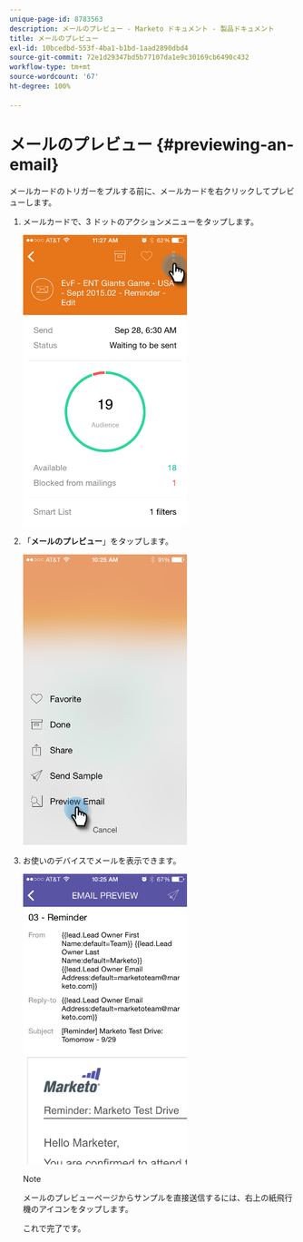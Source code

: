 ```yaml
---
unique-page-id: 8783563
description: メールのプレビュー - Marketo ドキュメント - 製品ドキュメント
title: メールのプレビュー
exl-id: 10bcedbd-553f-4ba1-b1bd-1aad2890dbd4
source-git-commit: 72e1d29347bd5b77107da1e9c30169cb6490c432
workflow-type: tm+mt
source-wordcount: '67'
ht-degree: 100%

---
```


# メールのプレビュー {#previewing-an-email}

メールカードのトリガーをプルする前に、メールカードを右クリックしてプレビューします。

1. メールカードで、3 ドットのアクションメニューをタップします。

   ![](assets/image2015-9-25-11-3a30-3a52.png)

1. 「**メールのプレビュー**」をタップします。

   ![](assets/image2015-7-14-16-3a42-3a21.png)

1. お使いのデバイスでメールを表示できます。

   ![](assets/image2015-9-25-11-3a23-3a42.png)

   >[!NOTE]
   >
   >メールのプレビューページからサンプルを直接送信するには、右上の紙飛行機のアイコンをタップします。

   これで完了です。
